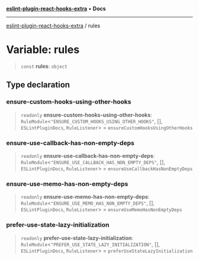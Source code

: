[**eslint-plugin-react-hooks-extra**](../README.md) • **Docs**

***

[eslint-plugin-react-hooks-extra](../README.md) / rules

# Variable: rules

> `const` **rules**: `object`

## Type declaration

### ensure-custom-hooks-using-other-hooks

> `readonly` **ensure-custom-hooks-using-other-hooks**: `RuleModule`\<`"ENSURE_CUSTOM_HOOKS_USING_OTHER_HOOKS"`, [], `ESLintPluginDocs`, `RuleListener`\> = `ensureCustomHooksUsingOtherHooks`

### ensure-use-callback-has-non-empty-deps

> `readonly` **ensure-use-callback-has-non-empty-deps**: `RuleModule`\<`"ENSURE_USE_CALLBACK_HAS_NON_EMPTY_DEPS"`, [], `ESLintPluginDocs`, `RuleListener`\> = `ensureUseCallbackHasNonEmptyDeps`

### ensure-use-memo-has-non-empty-deps

> `readonly` **ensure-use-memo-has-non-empty-deps**: `RuleModule`\<`"ENSURE_USE_MEMO_HAS_NON_EMPTY_DEPS"`, [], `ESLintPluginDocs`, `RuleListener`\> = `ensureUseMemoHasNonEmptyDeps`

### prefer-use-state-lazy-initialization

> `readonly` **prefer-use-state-lazy-initialization**: `RuleModule`\<`"PREFER_USE_STATE_LAZY_INITIALIZATION"`, [], `ESLintPluginDocs`, `RuleListener`\> = `preferUseStateLazyInitialization`
